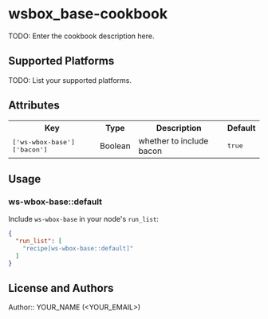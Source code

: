 # wsbox_base-cookbook

TODO: Enter the cookbook description here.

## Supported Platforms

TODO: List your supported platforms.

## Attributes

<table>
  <tr>
    <th>Key</th>
    <th>Type</th>
    <th>Description</th>
    <th>Default</th>
  </tr>
  <tr>
    <td><tt>['ws-wbox-base']['bacon']</tt></td>
    <td>Boolean</td>
    <td>whether to include bacon</td>
    <td><tt>true</tt></td>
  </tr>
</table>

## Usage

### ws-wbox-base::default

Include `ws-wbox-base` in your node's `run_list`:

```json
{
  "run_list": [
    "recipe[ws-wbox-base::default]"
  ]
}
```

## License and Authors

Author:: YOUR_NAME (<YOUR_EMAIL>)
